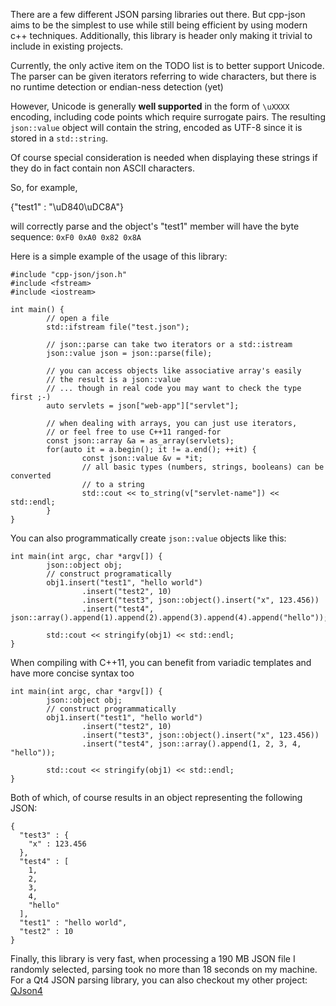 There are a few different JSON parsing libraries out there. But cpp-json aims to be the simplest to use while still being efficient by using modern c++ techniques. Additionally, this library is header only making it trivial to include in existing projects.

Currently, the only active item on the TODO list is to better support Unicode. The parser can be given iterators referring to wide characters, but there is no runtime detection or endian-ness detection (yet)

However, Unicode is generally **well supported** in the form of `\uXXXX` encoding, including code points which require surrogate pairs. The resulting `json::value` object will contain the string, encoded as UTF-8 since it is stored in a `std::string`.

Of course special consideration is needed when displaying these strings if they do in fact contain non ASCII characters.

So, for example,

   {"test1" : "\uD840\uDC8A"}
   
will correctly parse and the object's "test1" member will have the byte sequence: `0xF0 0xA0 0x82 0x8A`

Here is a simple example of the usage of this library:

	#include "cpp-json/json.h"
	#include <fstream>
	#include <iostream>

	int main() {
        	// open a file
        	std::ifstream file("test.json");

        	// json::parse can take two iterators or a std::istream
        	json::value json = json::parse(file);

        	// you can access objects like associative array's easily
        	// the result is a json::value
        	// ... though in real code you may want to check the type first ;-)
        	auto servlets = json["web-app"]["servlet"];

        	// when dealing with arrays, you can just use iterators, 
        	// or feel free to use C++11 ranged-for
        	const json::array &a = as_array(servlets);
        	for(auto it = a.begin(); it != a.end(); ++it) {
                	const json::value &v = *it;
                	// all basic types (numbers, strings, booleans) can be converted 
                	// to a string
                	std::cout << to_string(v["servlet-name"]) << std::endl;
        	}
	}
	
You can also programmatically create `json::value` objects like this:

	int main(int argc, char *argv[]) {
        	json::object obj;
        	// construct programatically
        	obj1.insert("test1", "hello world")
                	.insert("test2", 10)
                	.insert("test3", json::object().insert("x", 123.456))
                	.insert("test4", json::array().append(1).append(2).append(3).append(4).append("hello"));

        	std::cout << stringify(obj1) << std::endl;
	}
	
When compiling with C++11, you can benefit from variadic templates and have more concise syntax too

	int main(int argc, char *argv[]) {
        	json::object obj;
        	// construct programmatically
        	obj1.insert("test1", "hello world")
                	.insert("test2", 10)
                	.insert("test3", json::object().insert("x", 123.456))
                	.insert("test4", json::array().append(1, 2, 3, 4, "hello"));

        	std::cout << stringify(obj1) << std::endl;
	}

Both of which, of course results in an object representing the following JSON:

	{
	  "test3" : {
    	"x" : 123.456
	  },
	  "test4" : [
    	1,
    	2,
    	3,
    	4,
    	"hello"
	  ],
	  "test1" : "hello world",
	  "test2" : 10
	}
	
Finally, this library is very fast, when processing a 190 MB JSON file I randomly selected, parsing took no more than 18 seconds on my machine. For a Qt4 JSON parsing library, you can also checkout my other project: [QJson4](https://github.com/eteran/qjson4)

